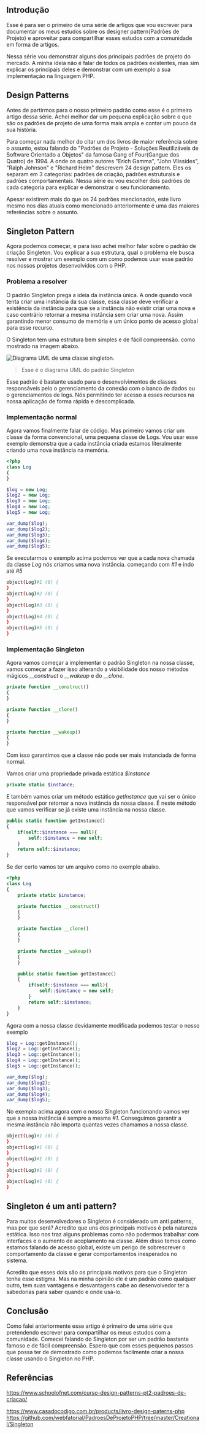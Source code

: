 ## Introdução
Esse é para ser o primeiro de uma série de artigos que vou escrever para documentar os meus estudos sobre os designer pattern(Padrões de Projeto) e aproveitar para compartilhar esses estudos com a comunidade em forma de artigos.

Nessa série vou demonstrar alguns dos principais padrões de projeto do mercado. A minha ideia não é falar de todos os padrões existentes, mas sim explicar os principais deles e demonstrar com um exemplo a sua implementação na linguagem PHP.

## Design Patterns
Antes de partirmos para o nosso primeiro padrão como esse é o primeiro artigo dessa série. Achei melhor dar um pequena explicação sobre o que são os padrões de projeto de uma forma mais ampla e contar um pouco da sua história.

Para começar nada melhor do citar um dos livros de maior referência sobre o assunto, estou falando do "Padrões de Projeto - Soluções Reutilizáveis de Software Orientado a Objetos" da famosa Gang of Four(Gangue dos Quatro) de 1994. A onde os quatro autores "Erich Gamma", "John Vlissides", "Ralph Johnson" e "Richard Helm" descrevem 24 design pattern. Eles os separam em 3 categorias: padrões de criação, padrões estruturais e padrões comportamentais. Nessa série eu vou escolher dois padrões de cada categoria para explicar e demonstrar o seu funcionamento.

Apesar existirem mais do que os 24 padrões mencionados, este livro mesmo nos dias atuais como mencionado anteriormente é uma das maiores referências sobre o assunto.

## Singleton Pattern
Agora podemos começar, e para isso achei melhor falar sobre o padrão de criação Singleton. Vou explicar a sua estrutura, qual o problema ele busca resolver e mostrar um exemplo com um como podemos usar esse padrão nos nossos projetos desenvolvidos com o PHP.

### Problema a resolver
O padrão Singleton prega a ideia da instância única. A onde quando você tenta criar uma instância da sua classe, essa classe deve verificar a existência da instância para que se a instância não existir criar uma nova e caso contrário retornar a mesma instância sem criar uma nova. Assim garantindo menor consumo de memória e um único ponto de acesso global para esse recurso.

O Singleton tem uma estrutura bem simples e de fácil compreensão. como mostrado na imagem abaixo.

![Diagrama UML de uma classe singleton.](https://raw.githubusercontent.com/webfatorial/PadroesDeProjetoPHP/master/Creational/Singleton/uml/uml.png)
 > Esse é o diagrama UML do padrão Singleton


Esse padrão é bastante usado para o desenvolvimentos de classes responsáveis pelo o gerenciamento da conexão com o banco de dados ou o gerenciamentos de logs. Nós permitindo ter acesso a esses recursos na nossa aplicação de forma rápida e descomplicada.

### Implementação normal
Agora vamos finalmente falar de código. Mas primeiro vamos criar um classe da forma convencional, uma pequena classe de Logs. Vou usar esse exemplo demonstra que a cada instância criada estamos literalmente criando uma nova instância na memória.

```php
<?php
class Log
{
}

$log = new Log;
$log2 = new Log;
$log3 = new Log;
$log4 = new Log;
$log5 = new Log;

var_dump($log);
var_dump($log2);
var_dump($log3);
var_dump($log4);
var_dump($log5);
```
Se executarmos o exemplo acima podemos ver que a cada nova chamada da classe *Log* nós criamos uma nova instância. começando com *#1* e indo até *#5*
```bash
object(Log)#1 (0) {
}
object(Log)#2 (0) {
}
object(Log)#3 (0) {
}
object(Log)#4 (0) {
}
object(Log)#5 (0) {
}
```

### Implementação Singleton
Agora vamos começar a implementar o padrão Singleton na nossa classe, vamos começar a fazer isso alterando a visibilidade dos nosso métodos mágicos *__construct* o *__wakeup* e do *__clone*.

```php
private function __construct()
{
}

private function __clone()
{
}

private function __wakeup()
{
}
```
Com isso garantimos que a classe não pode ser mais instanciada de forma normal.


Vamos criar uma propriedade privada estática *$instance*
```php
private static $instance;
```
 E também vamos criar um método estático *getInstance* que vai ser o único responsável por retornar a nova instância da nossa classe. É neste método que vamos verificar se já existe uma instância na nossa classe.

```php
public static function getInstance()
{
    if(self::$instance === null){
        self::$instance = new self;
    }
    return self::$instance;
}
```

Se der certo vamos ter um arquivo como no exemplo abaixo.
```php
<?php
class Log
{
    private static $instance;

    private function __construct()
    {
    }

    private function __clone()
    {
    }

    private function __wakeup()
    {
    }

    public static function getInstance()
    {
        if(self::$instance === null){
            self::$instance = new self;
        }
        return self::$instance;
    }
}
```

Agora com a nossa classe devidamente modificada podemos testar o nosso exemplo
```php
$log = Log::getInstance();
$log2 = Log::getInstance();
$log3 = Log::getInstance();
$log4 = Log::getInstance();
$log5 = Log::getInstance();

var_dump($log);
var_dump($log2);
var_dump($log3);
var_dump($log4);
var_dump($log5);
```
No exemplo acima agora com o nosso Singleton funcionando vamos ver que a nossa instância é sempre a mesma *#1*. Conseguimos garantir a mesma instância não importa quantas vezes chamamos a nossa classe.
```bash
object(Log)#1 (0) {
}
object(Log)#1 (0) {
}
object(Log)#1 (0) {
}
object(Log)#1 (0) {
}
object(Log)#1 (0) {
}
```

## Singleton é um anti pattern?
Para muitos desenvolvedores o Singleton é considerado um anti patterns, mas por que será? Acredito que uns dos principais motivos é pela natureza estática. Isso nos traz alguns problemas como não podermos trabalhar com interfaces e o aumento de acoplamento na classe. Além disso temos como estamos falando de acesso global, existe um perigo de sobrescrever o comportamento da classe e gerar comportamentos inesperados no sistema.

Acredito que esses dois são os principais motivos para que o Singleton tenha esse estigma. Mas na minha opinião ele é um padrão como qualquer outro, tem suas vantagens e desvantagens cabe ao desenvolvedor ter a sabedorias para saber quando e onde usá-lo.

## Conclusão
Como falei anteriormente esse artigo é primeiro de uma série que pretendendo escrever para compartilhar os meus estudos com a comunidade. Comecei falando do Singleton por ser um padrão bastante famoso e de fácil compreensão. Espero que com esses pequenos passos que possa ter de demostrado como podemos facilmente criar a nossa classe usando o Singleton no PHP.

## Referências
<https://www.schoolofnet.com/curso-design-patterns-pt2-padroes-de-criacao/>

<https://www.casadocodigo.com.br/products/livro-design-paterns-php>
<https://github.com/webfatorial/PadroesDeProjetoPHP/tree/master/Creational/Singleton>

